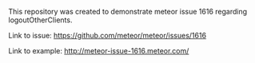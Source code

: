 This repository was created to demonstrate meteor issue 1616 regarding logoutOtherClients.

Link to issue: https://github.com/meteor/meteor/issues/1616

Link to example: http://meteor-issue-1616.meteor.com/
